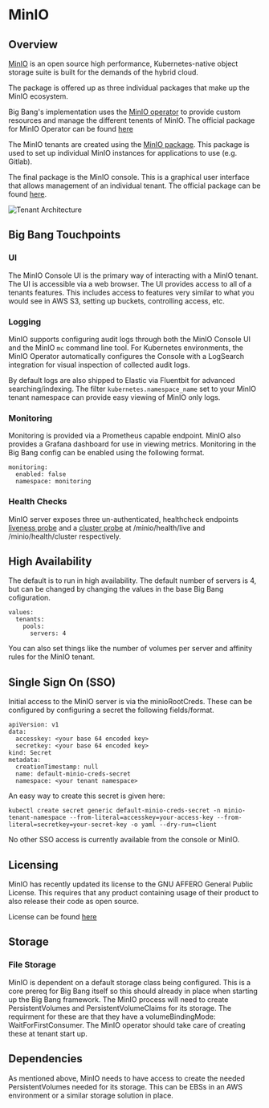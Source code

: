 # MinIO

## Overview

[MinIO](https://min.io/) is an open source high performance, Kubernetes-native object storage suite is
built for the demands of the hybrid cloud.

The package is offered up as three individual packages that make up the MinIO ecosystem.

Big Bang's implementation uses the [MinIO operator](https://github.com/minio/operator) to provide custom resources and manage the different tenents of MinIO. The official package for MinIO Operator can be found [here](https://repo1.dso.mil/platform-one/big-bang/apps/application-utilities/minio-operator)

The MinIO tenants are created using the [MinIO package](https://repo1.dso.mil/platform-one/big-bang/apps/application-utilities/minio). This package is used to set up individual MinIO instances for applications to use (e.g. Gitlab).

The final package is the MinIO console. This is a graphical user interface that allows management of an individual tenant. The official package can be found [here](https://repo1.dso.mil/platform-one/big-bang/apps/application-utilities/minio).

![Tenant Architecture](https://repo1.dso.mil/platform-one/big-bang/apps/application-utilities/minio-operator/-/blob/main/upstream/operator/docs/images/architecture.png)

## Big Bang Touchpoints

### UI

The MinIO Console UI is the primary way of interacting with a MinIO tenant. The UI is accessible via a web browser. The UI provides access to all of a tenants features. This includes access to features very similar to what you would see in AWS S3, setting up buckets, controlling access, etc. 

### Logging

MinIO supports configuring audit logs through both the MinIO Console UI and the MinIO `mc` command line tool. For Kubernetes environments, the MinIO Operator automatically configures the Console with a LogSearch integration for visual inspection of collected audit logs.

By default logs are also shipped to Elastic via Fluentbit for advanced searching/indexing. The filter `kubernetes.namespace_name` set to your MinIO tenant namespace can provide easy viewing of MinIO only logs.

### Monitoring

Monitoring is provided via a Prometheus capable endpoint. MinIO also provides a Grafana dashboard for use in viewing metrics. Monitoring in the Big Bang config can be enabled using the following format.

```
monitoring:
  enabled: false
  namespace: monitoring
```

### Health Checks

MinIO server exposes three un-authenticated, healthcheck endpoints [liveness probe](https://github.com/minio/minio/blob/master/docs/metrics/healthcheck/README.md#liveness-probe) and a [cluster probe](https://github.com/minio/minio/blob/master/docs/metrics/healthcheck/README.md#cluster-probe) at /minio/health/live and /minio/health/cluster respectively.


## High Availability

The default is to run in high availability. The default number of servers is 4, but can be changed by changing the values in the base Big Bang cofiguration.

```
values:
  tenants:
    pools:
      servers: 4
```

You can also set things like the number of volumes per server and affinity rules for the MinIO tenant.

## Single Sign On (SSO)

Initial access to the MinIO server is via the minioRootCreds. These can be configured by configuring a secret the following fields/format.

```
apiVersion: v1
data:
  accesskey: <your base 64 encoded key>
  secretkey: <your base 64 encoded key>
kind: Secret
metadata:
  creationTimestamp: null
  name: default-minio-creds-secret
  namespace: <your tenant namespace>
```

An easy way to create this secret is given here:

```
kubectl create secret generic default-minio-creds-secret -n minio-tenant-namespace --from-literal=accesskey=your-access-key --from-literal=secretkey=your-secret-key -o yaml --dry-run=client
```

No other SSO access is currently available from the console or MinIO.

## Licensing

MinIO has recently updated its license to the GNU AFFERO General Public License. This requires that any product containing usage of their product to also release their code as open source.

License can be found [here](https://github.com/minio/minio/blob/master/LICENSE)

## Storage

### File Storage

MinIO is dependent on a default storage class being configured. This is a core prereq for Big Bang itself so this should already in place when starting up the Big Bang framework. The MinIO process will need to create PersistentVolumes and PersistentVolumeClaims for its storage. The requirment for these are that they have a volumeBindingMode: WaitForFirstConsumer. The MinIO operator should take care of creating these at tenant start up.


## Dependencies

As mentioned above, MinIO needs to have access to create the needed PersistentVolumes needed for its storage. This can be EBSs in an AWS environment or a similar storage solution in place.

